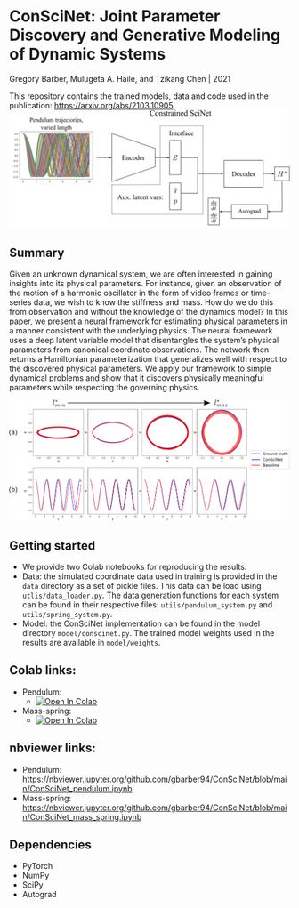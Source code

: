 # ConSciNet: Joint Parameter Discovery and Generative Modeling of Dynamic Systems

Gregory Barber, Mulugeta A. Haile, and Tzikang Chen | 2021

This repository contains the trained models, data and code used in the publication: https://arxiv.org/abs/2103.10905
![](figures/ConSciNet_arch.png)

## Summary

Given an unknown dynamical system, we are often interested in gaining insights into its physical
parameters. For instance, given an observation of the motion of a harmonic oscillator in the form of
video frames or time-series data, we wish to know the stiffness and mass. How
do we do this from observation and without the knowledge of the dynamics model? In this paper,
we present a neural framework for estimating physical parameters in a manner consistent with the
underlying physics. The neural framework uses a deep latent variable model that disentangles the
system’s physical parameters from canonical coordinate observations. The network then returns a
Hamiltonian parameterization that generalizes well with respect to the discovered physical parameters.
We apply our framework to simple dynamical problems and show that it discovers physically
meaningful parameters while respecting the governing physics.

![](figures/ConSciNet_pen.png)

## Getting started
- We provide two Colab notebooks for reproducing the results.
- Data: the simulated coordinate data used in training is provided in the `data` directory as a set of pickle files. This data can be load using `utlis/data_loader.py`. The  data generation functions for each system can be found in their respective files: `utils/pendulum_system.py` and `utils/spring_system.py`. 
- Model: the ConSciNet implementation can be found in the model directory `model/conscinet.py`. The trained model weights used in the results are available in `model/weights`.

## Colab links:
- Pendulum:    
  -  [![Open In Colab](https://colab.research.google.com/assets/colab-badge.svg)](https://github.com/gbarber94/ConSciNet/blob/main/ConSciNet_pendulum.ipynb) <br>
- Mass-spring: 
  -  [![Open In Colab](https://colab.research.google.com/assets/colab-badge.svg)](https://github.com/gbarber94/ConSciNet/blob/main/ConSciNet_mass_spring.ipynb) <br>

## nbviewer links:
- Pendulum: https://nbviewer.jupyter.org/github.com/gbarber94/ConSciNet/blob/main/ConSciNet_pendulum.ipynb
- Mass-spring: https://nbviewer.jupyter.org/github.com/gbarber94/ConSciNet/blob/main/ConSciNet_mass_spring.ipynb

## Dependencies
- PyTorch
- NumPy
- SciPy
- Autograd
